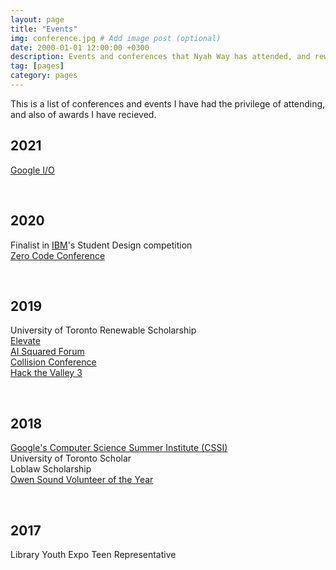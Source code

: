```yaml
---
layout: page
title: "Events"
img: conference.jpg # Add image post (optional)
date: 2000-01-01 12:00:00 +0300
description: Events and conferences that Nyah Way has attended, and rewards that she has recieved.
tag: [pages]
category: pages
---
```

This is a list of conferences and events I have had the privilege of attending, and also of awards I have recieved.

<div class="events">

  ## 2021
  <p class="no-padding">
    <a href="https://events.google.com/io?lng=en" target="_blank">Google I/O</a>
  </p>
  <br>

  ## 2020
  <p class="no-padding">
    Finalist in <a href="https://www.ibm.com/" target="_blank">IBM</a>'s Student Design competition<br>
    <a href="https://zeroqode.com/zerocodeconf" target="_blank">Zero Code Conference</a>
  </p>
  <br>

  ## 2019
  <p class="no-padding">
    University of Toronto Renewable Scholarship<br>
    <a href="https://elevate.ca/" target="_blank">Elevate</a><br>
    <a href="http://www.aisquaredforum.ca/" target="_blank">AI Squared Forum</a><br>
    <a href="https://collisionconf.com/" target="_blank">Collision Conference</a><br>
    <a href="https://www.facebook.com/hackthevalley/" target="_blank">Hack the Valley 3</a>
  </p>
  <br>

  ## 2018
  <p class="no-padding">
    <a href="https://buildyourfuture.withgoogle.com/programs/computer-science-summer-institute/#!?detail-content-tabby_activeEl=overview" target="_blank">Google's Computer Science Summer Institute (CSSI)</a><br>
    University of Toronto Scholar<br>
    Loblaw Scholarship<br>
    <a href="http://www.bayshorebroadcasting.ca/news_item.php?NewsID=101481" target="_blank">Owen Sound Volunteer of the Year</a>
  </p>
  <br>

  ## 2017
  <p class="no-padding">
    Library Youth Expo Teen Representative
  </p>
</div>